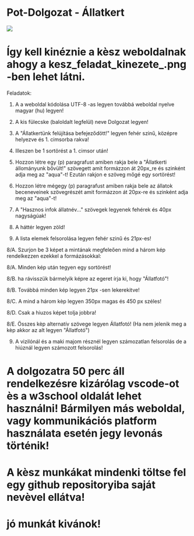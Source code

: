 # Pot-Dolgozat - Állatkert

<img src="kesz_feladat_kinezete_.png">

# Így kell kinéznie a kèsz weboldalnak ahogy a kesz_feladat_kinezete_.png -ben lehet látni.

Feladatok:

1. A a weboldal kódolása UTF-8 -as legyen továbbá weboldal nyelve magyar (hu) legyen!

2. A kis fülecske (baloldalt legfelül) neve Dolgozat legyen!

3. A "Állatkertünk felújítása befejeződött!" legyen fehér szinű, középre helyezve és 1. cimsorba rakva!

4. Illeszen be 1 sortörést a 1. cimsor után!

5. Hozzon létre egy (p) paragrafust amiben rakja bele a "Állatkerti állományunk bővült!" szövegett amit formázzon át 20px_re és szinként adja meg az "aqua"-t! Ezután rakjon e szöveg mőgé egy sortörést!

5. Hozzon létre mégegy (p) paragrafust amiben rakja bele az állatok beceneveinek szövegrészét amit formázzon át 20px-re és szinként adja meg az "aqua"-t! 

5. A "Hasznos infok állatnév..." szövegek legyenek fehérek és 40px nagyságúak!

6. A háttér legyen zöld!

7. A lista elemek felsorolása legyen fehér szinű és 21px-es!

8/A. Szurjon be 3 képet a mintának megfeleően mind a három kép rendelkezzen ezekkel a formázásokkal:

8/A. Minden kép után tegyen egy sortörést!

8/B. ha rávisszük bármelyik képre az egeret írja ki, hogy "Állatfotó"!

8/B. Továbbá minden kép legyen 21px -sen lekerekitve!

8/C. A mind a három kèp legyen 350px magas és 450 px széles!

8/D. Csak a hiuzos képet tolja jobbra!

8/E. Összes kèp alternatív szövege legyen Állatfotó! (Ha nem jelenik meg a kèp akkor az alt legyen "Állatfotó")

9. A vizilónál és a maki majom résznél legyen számozatlan felsorolás de a hiúznál legyen számozott felsorolás!

# A dolgozatra 50 perc áll rendelkezésre kizárólag vscode-ot ès a w3school oldalát lehet használni! Bármilyen más weboldal, vagy kommunikációs platform használata esetén jegy levonás történik!

# A kèsz munkákat mindenki töltse fel egy github repositoryiba saját nevèvel ellátva!

# jó munkát kivánok! 

